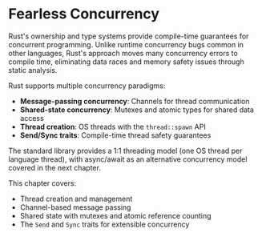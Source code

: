 # Fearless Concurrency

Rust's ownership and type systems provide compile-time guarantees for concurrent programming. Unlike runtime concurrency bugs common in other languages, Rust's approach moves many concurrency errors to compile time, eliminating data races and memory safety issues through static analysis.

Rust supports multiple concurrency paradigms:

- **Message-passing concurrency**: Channels for thread communication
- **Shared-state concurrency**: Mutexes and atomic types for shared data access
- **Thread creation**: OS threads with the `thread::spawn` API
- **Send/Sync traits**: Compile-time thread safety guarantees

The standard library provides a 1:1 threading model (one OS thread per language thread), with async/await as an alternative concurrency model covered in the next chapter.

This chapter covers:

- Thread creation and management
- Channel-based message passing
- Shared state with mutexes and atomic reference counting
- The `Send` and `Sync` traits for extensible concurrency
